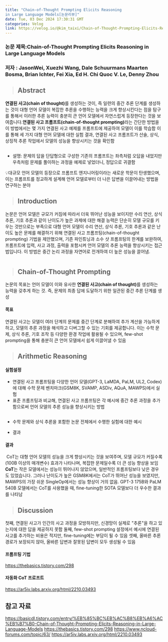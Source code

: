 ```yaml
---
title: "Chain-of-Thought Prompting Elicits Reasoning
in Large Language Models[논문리뷰]"
date: Tue, 03 Dec 2024 17:30:31 GMT
categories: Velog
link: https://velog.io/@kim_taixi/Chain-of-Thought-Prompting-Elicits-Reasoningin-Large-Language-Models%EB%85%BC%EB%AC%B8%EB%A6%AC%EB%B7%B0
---
```


<h3 id="논문-제목chain-of-thought-prompting-elicits-reasoning-in-large-language-models">논문 제목:Chain-of-Thought Prompting Elicits Reasoning in Large Language Models</h3>
<h3 id="저자--jasonwei-xuezhi-wang-dale-schuurmans-maarten-bosma-brian-ichter-fei-xia-ed-h-chi-quoc-v-le-denny-zhou">저자 : JasonWei, Xuezhi Wang, Dale Schuurmans Maarten Bosma, Brian Ichter, Fei Xia, Ed H. Chi Quoc V. Le, Denny Zhou</h3>
<blockquote>
<h2 id="abstract">Abstract</h2>
</blockquote>
<p><strong>연결된 사고(chain of thought)</strong>를 생성하는 것이, 즉 일련의 중간 추론 단계를 생성하는 것이 대형 언어 모델이 복잡한 추론을 수행하는 능력을 크게 향상시킨다는 점을 탐구를 통해서 이러한 추론 능력이 충분히 큰 언어 모델에서 자연스럽게 등장한다는 것을 보여줍니다.<strong>연결된 사고 프롬프트(chain-of-thought prompting)</strong>라는 간단한 방법을 이 방법에서는 몇 가지 연결된 사고 예제를 프롬프트에 제공하여 모델이 이를 학습함 이를 통해 세 가지 대형 언어 모델에 대한 실험 결과, 연결된 사고 프롬프트가 산술, 상식, 상징적 추론 작업에서 모델의 성능을 향상시키는 것을 확인함</p>
<p><img alt="" src="https://velog.velcdn.com/images/kim_taixi/post/444e8fb4-cc3d-493f-b0b6-d9b04f9b92ef/image.png" /></p>
<ul>
<li>설명: 문제의 답을 단답형으로 구성한 기존의 프롬프트는 좌측처럼 오답을 내었지만 우측처럼 문제를 풀이하는 과정을 예제로 넣었더니, 정답으로 귀결함</li>
</ul>
<p>💡대규모 언어 모델의 등장으로 프롬프트 엔지니어링이라는 새로운 학문이 탄생했으며, 이는 프롬프트를 정교하게 설계해 언어 모델로부터 더 나은 답변을 이끌어내는 방법을 연구하는 분야</p>
<blockquote>
<h2 id="introduction">Introduction</h2>
</blockquote>
<p>논문은 언어 모델은 규모가 커짐에 따라서 더욱 뛰어난 성능을 보이지만 수리 연산, 상식 추론, 기호 추론과 같이 난이도가 높은 과제에 대한 해결 능력은 단순히 모델 규모를 키우는 것만으로는 부족으로 대형 언어 모델이 수리 연산, 상식 추론, 기호 추론과 같은 난이도 높은 문제를 해결하기 위해 연결된 사고 프롬프팅(chain-of-thought prompting) 기법을 제안했으며, 기존 파인튜닝과 소수 샷 프롬프팅의 한계를 보완하여, 프롬프트에 입력, 사고 과정, 출력을 포함시켜 언어 모델의 추론 능력을 향상시키는 접근법입니다. 이 방법은 중간 논리 과정을 자연어로 전개하여 더 높은 성능을 끌어냄. </p>
<p><img alt="" src="https://velog.velcdn.com/images/kim_taixi/post/3b5dfa5b-ed34-4e9c-bf80-d9be8ede1936/image.png" /></p>
<blockquote>
<h2 id="chain-of-thought-prompting">Chain-of-Thought Prompting</h2>
</blockquote>
<p>논문의 목표는 언어 모델이 이와 유사한 <strong>연결된 사고(chain of thought)</strong>를 생성하는 능력을 갖추게 하는 것. 즉, 문제의 최종 답에 도달하기 위한 일관된 중간 추론 단계를 생성</p>
<h4 id="목표">목표</h4>
<p>연결된 사고는 모델이 여러 단계의 문제를 중간 단계로 분해하여 추가 계산을 가능하게 하고, 모델의 추론 과정을 해석하고 디버그할 수 있는 기회를 제공합니다. 이는 수학 문제, 상식 추론, 기호 조작 등 다양한 환경 작업에 활용될 수 있으며, few-shot prompting을 통해 충분히 큰 언어 모델에서 쉽게 이끌어낼 수 있음</p>
<blockquote>
<h2 id="arithmetic-reasoning">Arithmetic Reasoning</h2>
</blockquote>
<h4 id="실험설정">실험설정</h4>
<ul>
<li>연결된 사고 프롬프팅을 다양한 언어 모델(GPT-3, LaMDA, PaLM, UL2, Codex)에 대해 수학 문제 벤치마크(GSM8K, SVAMP, ASDiv, AQuA, MAWPS)에서 실험</li>
<li>표준 프롬프팅과 비교해, 연결된 사고 프롬프팅은 각 예시에 중간 추론 과정을 추가함으로써 언어 모델의 추론 성능을 향상시키는 방법</li>
</ul>
<p><img alt="" src="https://velog.velcdn.com/images/kim_taixi/post/c8aca18c-e5e3-4002-9cb4-5360f8f2be30/image.png" /></p>
<ul>
<li><p>수학 문제와 상식 추론을 포함한 논문 전체에서 수행한 실험에 대한 예시</p>
</li>
<li><p>결과 
<img alt="" src="https://velog.velcdn.com/images/kim_taixi/post/c5c19a88-9eff-4f8b-ae21-7cfc76968b55/image.png" /></p>
</li>
</ul>
<h4 id="결과">결과</h4>
<p><img alt="" src="https://velog.velcdn.com/images/kim_taixi/post/2a725978-9b6b-49ce-bcce-2ebc2e8f7f48/image.png" />
CoT는 대형 언어 모델의 성능을 크게 향상시키는 것을 보여주며, 모델 규모가 커질수록(100B 이상의 매개변수) 효과가 나타나며, 복잡한 문제일수록 더 큰 성능 향상을 보임
<strong>CoT</strong>는 작은 모델에서는 성능이 뛰어나지 않았으며, 일반적인 프롬프팅보다 낮은 경우도 있었습니다. 그러나 난이도가 높은 GSM8K에서는 CoT가 뛰어난 성능을 보였지만, MAWPS의 가장 쉬운 SingleOp에서는 성능 향상이 거의 없음. GPT-3 175B와 PaLM 540B 모델에서는 CoT를 사용했을 때, fine-tuning한 SOTA 모델보다 더 우수한 결과를 나타남</p>
<blockquote>
<h2 id="discussion">Discussion</h2>
</blockquote>
<p>첫째, 연결된 사고가 인간의 사고 과정을 모방하지만, 신경망이 실제로 &quot;추론&quot;을 하고 있는지에 대한 답을 제공하지 못함
둘째, few-shot prompting 설정에서 예시에 연결된 사고를 추가하는 비용은 적지만, fine-tuning에는 부담이 될 수 있음
셋째, 올바른 추론 경로가 보장되지 않아, 올바른 답변과 잘못된 답변이 모두 생성될 수 있음</p>
<h4 id="프롬프팅-기법">프롬프팅 기법</h4>
<p><a href="https://thebasics.tistory.com/298">https://thebasics.tistory.com/298</a></p>
<h4 id="자동화-cot-프로프트">자동화 CoT 프로프트</h4>
<p><a href="https://ar5iv.labs.arxiv.org/html/2210.03493">https://ar5iv.labs.arxiv.org/html/2210.03493</a></p>
<h2 id="참고-자료">참고 자료</h2>
<p><a href="https://basicdl.tistory.com/entry/%EB%85%BC%EB%AC%B8%EB%A6%AC%EB%B7%B0-Chain-of-Thought-Prompting-Elicits-Reasoning-in-Large-Language-Models">https://basicdl.tistory.com/entry/%EB%85%BC%EB%AC%B8%EB%A6%AC%EB%B7%B0-Chain-of-Thought-Prompting-Elicits-Reasoning-in-Large-Language-Models</a>
<a href="https://thebasics.tistory.com/298">https://thebasics.tistory.com/298</a>
<a href="https://www.ncloud-forums.com/topic/63/">https://www.ncloud-forums.com/topic/63/</a>
<a href="https://ar5iv.labs.arxiv.org/html/2210.03493">https://ar5iv.labs.arxiv.org/html/2210.03493</a></p>
